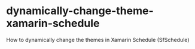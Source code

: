 # dynamically-change-theme-xamarin-schedule
How to dynamically change the themes in Xamarin Schedule (SfSchedule)
